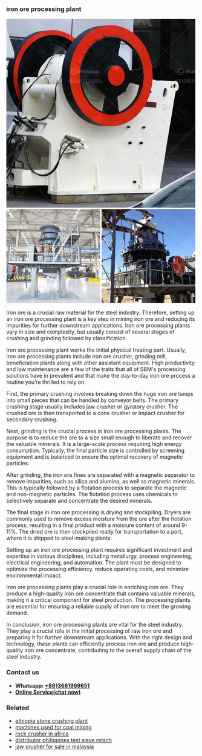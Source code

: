 <h3>iron ore processing plant</h3><img src='1706766821.jpg' alt=''><p>Iron ore is a crucial raw material for the steel industry. Therefore, setting up an iron ore processing plant is a key step in mining iron ore and reducing its impurities for further downstream applications. Iron ore processing plants vary in size and complexity, but usually consist of several stages of crushing and grinding followed by classification.</p><p>Iron ore processing plant works the initial physical treating part. Usually, iron ore processing plants include iron ore crusher, grinding mill, beneficiation plants along with other assistant equipment. High productivity and low maintenance are a few of the traits that all of SBM's processing solutions have in prevalent and that make the day-to-day iron ore process a routine you’re thrilled to rely on. </p><p>First, the primary crushing involves breaking down the huge iron ore lumps into small pieces that can be handled by conveyor belts. The primary crushing stage usually includes jaw crusher or gyratory crusher. The crushed ore is then transported to a cone crusher or impact crusher for secondary crushing.</p><p>Next, grinding is the crucial process in iron ore processing plants. The purpose is to reduce the ore to a size small enough to liberate and recover the valuable minerals. It is a large-scale process requiring high energy consumption. Typically, the final particle size is controlled by screening equipment and is balanced to ensure the optimal recovery of magnetic particles.</p><p>After grinding, the iron ore fines are separated with a magnetic separator to remove impurities, such as silica and alumina, as well as magnetic minerals. This is typically followed by a flotation process to separate the magnetic and non-magnetic particles. The flotation process uses chemicals to selectively separate and concentrate the desired minerals.</p><p>The final stage in iron ore processing is drying and stockpiling. Dryers are commonly used to remove excess moisture from the ore after the flotation process, resulting in a final product with a moisture content of around 9-11%. The dried ore is then stockpiled ready for transportation to a port, where it is shipped to steel-making plants.</p><p>Setting up an iron ore processing plant requires significant investment and expertise in various disciplines, including metallurgy, process engineering, electrical engineering, and automation. The plant must be designed to optimize the processing efficiency, reduce operating costs, and minimize environmental impact.</p><p>Iron ore processing plants play a crucial role in enriching iron ore. They produce a high-quality iron ore concentrate that contains valuable minerals, making it a critical component for steel production. The processing plants are essential for ensuring a reliable supply of iron ore to meet the growing demand.</p><p>In conclusion, iron ore processing plants are vital for the steel industry. They play a crucial role in the initial processing of raw iron ore and preparing it for further downstream applications. With the right design and technology, these plants can efficiently process iron ore and produce high-quality iron ore concentrate, contributing to the overall supply chain of the steel industry.</p><h3>Contact us</h3><ul><li><strong>Whatsapp:&nbsp;<a href="https://wa.me/8613661969651">+8613661969651</a></strong></li><li><a href="https://swt.shibang-china.com/?git&amp;zhl&amp;iron ore processing plant"><strong>Online Service(chat now)</strong></a></li></ul><h3>Related</h3><ul><li><a href='ethiopia stone crushing plant.md'>ethiopia stone crushing plant</a></li><li><a href='machines used for coal mining.md'>machines used for coal mining</a></li><li><a href='rock crusher in africa.md'>rock crusher in africa</a></li><li><a href='distributor philippines test sieve retsch.md'>distributor philippines test sieve retsch</a></li><li><a href='jaw crusher for sale in malaysia.md'>jaw crusher for sale in malaysia</a></li></ul>
